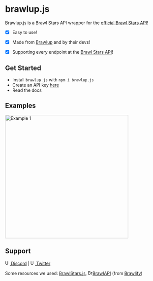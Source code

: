 # brawlup.js
Brawlup.js is a Brawl Stars API wrapper for the [official Brawl Stars API](https://developer.brawlstars.com/)!

- [x] Easy to use!
- [x] Made from [Brawlup](https://www.brawlup.tk/) and by their devs!
- [x] Supporting every endpoint at the [Brawl Stars API](https://developer.brawlstars.com/)!


## Get Started

* Install `brawlup.js` with `npm i brawlup.js`
* Create an API key [here](https://developer.brawlstars.com/#/account)
* Read the docs

## Examples
<img src="https://i.imgur.com/ZpYVebU.png" alt="Example 1" height="400">

## Support
[<img src="https://cdn.discordapp.com/emojis/855869527061561384.gif" height="15" alt="Up Bots logo"> Discord](https://discord.gg/XUuHjEbwhb) | [<img src="https://cdn.discordapp.com/emojis/855869527061561384.gif" height="15" alt="Up Bots logo"> Twitter](https://twitter.com/UpBotsOfficial)

Some resources we used: [BrawlStars.js](https://github.com/dannyhpy/brawlstars-nodejs), <img src="https://cdn.brawlify.com/front/Star.svg" height="15" alt="BrawlAPI logo">[BrawlAPI](https://brawlapi.com/) (from [Brawlify](https://brawlify.com/))
